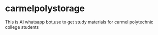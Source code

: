 # carmelpolystorage
This is AI whatsapp bot,use to get study materials for carmel polytechnic college students
